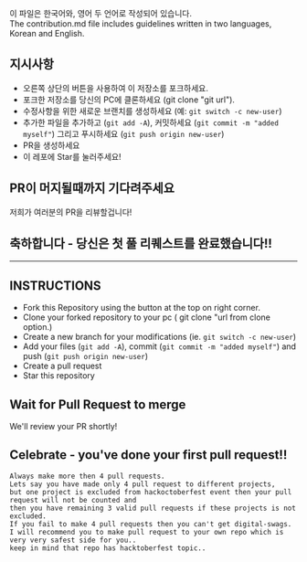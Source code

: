 이 파일은 한국어와, 영어 두 언어로 작성되어 있습니다.  
The contribution.md file includes guidelines written in two languages, Korean and English.

## 지시사항
- 오른쪽 상단의 버튼을 사용하여 이 저장소를 포크하세요.
- 포크한 저장소를 당신의 PC에 클론하세요 (git clone "git url").
- 수정사항을 위한 새로운 브랜치를 생성하세요 (예: `git switch -c new-user`)
- 추가한 파일을 추가하고 (`git add -A`), 커밋하세요 (`git commit -m "added myself"`) 그리고 푸시하세요 (`git push origin new-user`)
- PR을 생성하세요
- 이 레포에 Star를 눌러주세요!

## PR이 머지될때까지 기다려주세요
저희가 여러분의 PR을 리뷰할겁니다!

## 축하합니다 - 당신은 첫 풀 리퀘스트를 완료했습니다!!

---

## INSTRUCTIONS
- Fork this Repository using the button at the top on right corner.
- Clone your forked repository to your pc ( git clone "url from clone option.)
- Create a new branch for your modifications (ie. `git switch -c new-user`)
- Add your files (`git add -A`), commit (`git commit -m "added myself"`) and push (`git push origin new-user`)
- Create a pull request
- Star this repository

##  Wait for Pull Request to merge
We'll review your PR shortly!

##  Celebrate - you've done your first pull request!!
```
Always make more then 4 pull requests.
Lets say you have made only 4 pull request to different projects,
but one project is excluded from hackoctoberfest event then your pull request will not be counted and 
then you have remaining 3 valid pull requests if these projects is not excluded.
If you fail to make 4 pull requests then you can't get digital-swags.
I will recommend you to make pull request to your own repo which is very very safest side for you..
keep in mind that repo has hacktoberfest topic..
```
